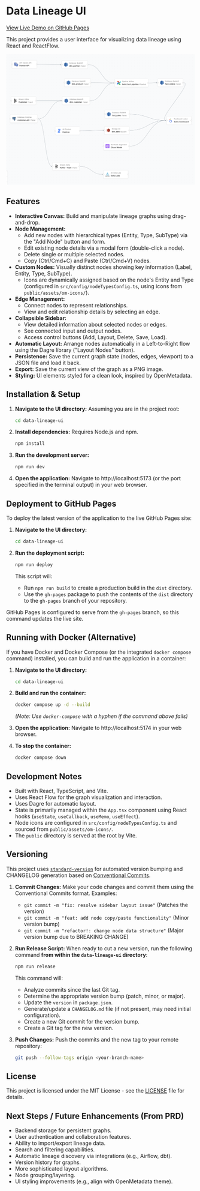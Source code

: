 # Data Lineage UI

[View Live Demo on GitHub Pages](https://nick-young.github.io/data-lineage-ui/)

This project provides a user interface for visualizing data lineage using React and ReactFlow.

![Screenshot of Data Lineage Visualiser](public/assets/screen.png)

## Features

*   **Interactive Canvas:** Build and manipulate lineage graphs using drag-and-drop.
*   **Node Management:**
    *   Add new nodes with hierarchical types (Entity, Type, SubType) via the "Add Node" button and form.
    *   Edit existing node details via a modal form (double-click a node).
    *   Delete single or multiple selected nodes.
    *   Copy (Ctrl/Cmd+C) and Paste (Ctrl/Cmd+V) nodes.
*   **Custom Nodes:** Visually distinct nodes showing key information (Label, Entity, Type, SubType).
    *   Icons are dynamically assigned based on the node's Entity and Type (configured in `src/config/nodeTypesConfig.ts`, using icons from `public/assets/om-icons/`).
*   **Edge Management:**
    *   Connect nodes to represent relationships.
    *   View and edit relationship details by selecting an edge.
*   **Collapsible Sidebar:**
    *   View detailed information about selected nodes or edges.
    *   See connected input and output nodes.
    *   Access control buttons (Add, Layout, Delete, Save, Load).
*   **Automatic Layout:** Arrange nodes automatically in a Left-to-Right flow using the Dagre library ("Layout Nodes" button).
*   **Persistence:** Save the current graph state (nodes, edges, viewport) to a JSON file and load it back.
*   **Export:** Save the current view of the graph as a PNG image.
*   **Styling:** UI elements styled for a clean look, inspired by OpenMetadata.

## Installation & Setup

1.  **Navigate to the UI directory:**
    Assuming you are in the project root:
    ```bash
    cd data-lineage-ui
    ```

2.  **Install dependencies:**
    Requires Node.js and npm.
    ```bash
    npm install
    ```

3.  **Run the development server:**
    ```bash
    npm run dev
    ```

4.  **Open the application:**
    Navigate to http://localhost:5173 (or the port specified in the terminal output) in your web browser.

## Deployment to GitHub Pages

To deploy the latest version of the application to the live GitHub Pages site:

1.  **Navigate to the UI directory:**
    ```bash
    cd data-lineage-ui
    ```

2.  **Run the deployment script:**
    ```bash
    npm run deploy
    ```
    This script will:
    *   Run `npm run build` to create a production build in the `dist` directory.
    *   Use the `gh-pages` package to push the contents of the `dist` directory to the `gh-pages` branch of your repository.

GitHub Pages is configured to serve from the `gh-pages` branch, so this command updates the live site.

## Running with Docker (Alternative)

If you have Docker and Docker Compose (or the integrated `docker compose` command) installed, you can build and run the application in a container:

1.  **Navigate to the UI directory:**
    ```bash
    cd data-lineage-ui
    ```

2.  **Build and run the container:**
    ```bash
    docker compose up -d --build
    ```
    *(Note: Use `docker-compose` with a hyphen if the command above fails)*

3.  **Open the application:**
    Navigate to http://localhost:5174 in your web browser.

4.  **To stop the container:**
    ```bash
    docker compose down
    ```

## Development Notes

*   Built with React, TypeScript, and Vite.
*   Uses React Flow for the graph visualization and interaction.
*   Uses Dagre for automatic layout.
*   State is primarily managed within the `App.tsx` component using React hooks (`useState`, `useCallback`, `useMemo`, `useEffect`).
*   Node icons are configured in `src/config/nodeTypesConfig.ts` and sourced from `public/assets/om-icons/`.
*   The `public` directory is served at the root by Vite.

## Versioning

This project uses [`standard-version`](https://github.com/conventional-changelog/standard-version) for automated version bumping and CHANGELOG generation based on [Conventional Commits](https://www.conventionalcommits.org/).

1.  **Commit Changes:** Make your code changes and commit them using the Conventional Commits format. Examples:
    *   `git commit -m "fix: resolve sidebar layout issue"` (Patches the version)
    *   `git commit -m "feat: add node copy/paste functionality"` (Minor version bump)
    *   `git commit -m "refactor!: change node data structure"` (Major version bump due to BREAKING CHANGE)

2.  **Run Release Script:** When ready to cut a new version, run the following command **from within the `data-lineage-ui` directory**:
    ```bash
    npm run release
    ```
    This command will:
    *   Analyze commits since the last Git tag.
    *   Determine the appropriate version bump (patch, minor, or major).
    *   Update the `version` in `package.json`.
    *   Generate/update a `CHANGELOG.md` file (if not present, may need initial configuration).
    *   Create a new Git commit for the version bump.
    *   Create a Git tag for the new version.

3.  **Push Changes:** Push the commits and the new tag to your remote repository:
    ```bash
    git push --follow-tags origin <your-branch-name>
    ```

## License

This project is licensed under the MIT License - see the [LICENSE](LICENSE) file for details.

## Next Steps / Future Enhancements (From PRD)

*   Backend storage for persistent graphs.
*   User authentication and collaboration features.
*   Ability to import/export lineage data.
*   Search and filtering capabilities.
*   Automatic lineage discovery via integrations (e.g., Airflow, dbt).
*   Version history for graphs.
*   More sophisticated layout algorithms.
*   Node grouping/layering.
*   UI styling improvements (e.g., align with OpenMetadata theme).
